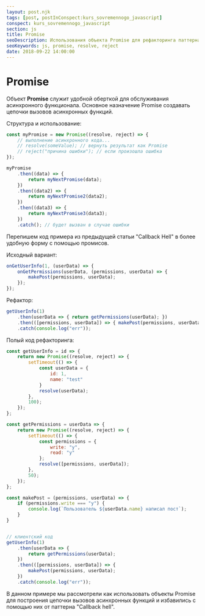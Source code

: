 ```yaml
---
layout: post.njk
tags: [post, postInConspect:kurs_sovremennogo_javascript]
conspect: kurs_sovremennogo_javascript
section: js
title: Promise
seoDescription: Использования объекта Promise для рефакторинга паттерна "Callback Hell"
seoKeywords: js, promise, resolve, reject
date: 2018-09-22 14:00:00
---
```

# Promise

Объект **Promise** служит удобной оберткой для обслуживания асинхронного функционала. Основное назначение Promise создавать цепочки вызовов асинхронных функций.

Структура и использование:

```js
const myPromise = new Promise((resolve, reject) => {
    // выполнение асинхронного кода...
    // resolve(someValue); // вернуть результат как Promise
    // reject("причина ошибки"); // если произошла ошибка
});

myPromise
    .then((data) => {
        return myNextPromise(data);
    })
    .then((data2) => {
        return myNextPromise2(data2);
    })
    .then((data3) => {
        return myNextPromise3(data3);
    })
    .catch(); // будет вызван в случае ошибки
```

Перепишем код примера из предыдущей статьи "Callback Hell" в более удобную форму с помощью промисов.

Исходный вариант:

```js
onGetUserInfo(1, (userData) => {
    onGetPermissions(userData, (permissions, userData) => {
        makePost(permissions, userData);
    });
});
```

Рефактор:

```js
getUserInfo(1)
    .then(userData => { return getPermissions(userData); })
    .then(([permissions, userData]) => { makePost(permissions, userData); })
    .catch(console.log("err"));
```

Полый код рефакторинга:

```js
const getUserInfo = id => {
    return new Promise((resolve, reject) => {
        setTimeout(() => {
            const userData = {
                id: 1,
                name: "test"
            }
            resolve(userData);
        },
        100);
    });
};

const getPermissions = userData => {
    return new Promise((resolve, reject) => {
        setTimeout(() => {
            const permissions = {
                write: "y",
                read: "y"
            };
            resolve([permissions, userData]);
        },
        50);
    });
};

const makePost = (permissions, userData) => {
    if (permissions.write === "y") {
        console.log(`Пользователь ${userData.name} написал пост`);
    }
}


// клиентский код
getUserInfo(1)
    .then(userData => {
        return getPermissions(userData);
    })
    .then(([permissions, userData]) => {
        makePost(permissions, userData);
    })
    .catch(console.log("err"));
```

В данном примере мы рассмотрели как использовать объекты Promise для построения цепочки вызовов асинхронных функций и избавились с помощью них от паттерна "Callback hell".